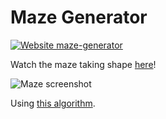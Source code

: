 # Maze Generator

[![Website maze-generator](https://img.shields.io/website-up-down-green-red/http/monip.org.svg)](https://vikvikvr.github.io/maze-generator/)

Watch the maze taking shape [here](https://vikvikvr.github.io/maze-generator/)!

![Maze screenshot](https://i.imgur.com/Mc13XPj.png)

Using [this algorithm](https://en.wikipedia.org/wiki/Maze_generation_algorithm).
